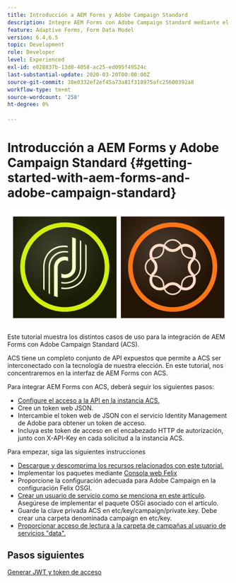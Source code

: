 ```yaml
---
title: Introducción a AEM Forms y Adobe Campaign Standard
description: Integre AEM Forms con Adobe Campaign Standard mediante el Modelo de datos de formulario de AEM Forms para recuperar información de perfil de campaña ACS, etc.
feature: Adaptive Forms, Form Data Model
version: 6.4,6.5
topic: Development
role: Developer
level: Experienced
exl-id: e028837b-13d8-4058-ac25-ed095f49524c
last-substantial-update: 2020-03-20T00:00:00Z
source-git-commit: 38e0332ef2ef45a73a81f318975afc25600392a8
workflow-type: tm+mt
source-wordcount: '258'
ht-degree: 0%

---
```


# Introducción a AEM Forms y Adobe Campaign Standard {#getting-started-with-aem-forms-and-adobe-campaign-standard}

![formsandcampaign](assets/helpx-cards-forms.png)

Este tutorial muestra los distintos casos de uso para la integración de AEM Forms con Adobe Campaign Standard (ACS).

ACS tiene un completo conjunto de API expuestos que permite a ACS ser interconectado con la tecnología de nuestra elección. En este tutorial, nos concentraremos en la interfaz de AEM Forms con ACS.

Para integrar AEM Forms con ACS, deberá seguir los siguientes pasos:

* [Configure el acceso a la API en la instancia ACS.](https://experienceleague.adobe.com/docs/campaign-standard/using/working-with-apis/get-started-apis.html?lang=en)
* Cree un token web JSON.
* Intercambie el token web de JSON con el servicio Identity Management de Adobe para obtener un token de acceso.
* Incluya este token de acceso en el encabezado HTTP de autorización, junto con X-API-Key en cada solicitud a la instancia ACS.

Para empezar, siga las siguientes instrucciones

* [Descargue y descomprima los recursos relacionados con este tutorial.](assets/aem-forms-and-acs-bundles.zip)
* Implementar los paquetes mediante [Consola web Felix](http://localhost:4502/system/console/bundles)
* Proporcione la configuración adecuada para Adobe Campaign en la configuración Felix OSGI.
* [Crear un usuario de servicio como se menciona en este artículo](/help/forms/adaptive-forms/service-user-tutorial-develop.md). Asegúrese de implementar el paquete OSGi asociado con el artículo.
* Guarde la clave privada ACS en etc/key/campaign/private.key. Debe crear una carpeta denominada campaign en etc/key.
* [Proporcionar acceso de lectura a la carpeta de campañas al usuario de servicios &quot;data&quot;.](http://localhost:4502/useradmin)

## Pasos siguientes

[Generar JWT y token de acceso](partone.md)
